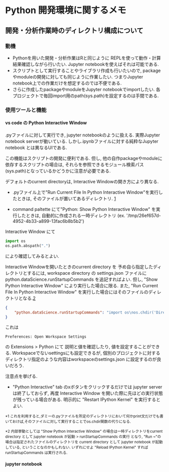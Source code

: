 # Python 開発環境に関するメモ

## 開発・分析作業時のディレクトリ構成について

### 動機

- Pythonを用いた開発・分析作業はRと同じように
REPLを使って動作・計算結果確認しながら行いたい.
Jupyter notebookを使えばそれは可能である.
- スクリプトとして実行することやライブラリ作成も行いたいので, 
packageやmoduleの開発に対しても同じように作業したい. 
つまりJupyter notebook上での作業だけを想定するのでは不便である.
- さらに作成したpackageやmoduleをJupyter notebookでimportしたい. 
各プロジェクトで毎回import用のpath(sys.path)を設定するのは手間である.

### 使用ツールと機能

#### vs code の Python Interactive Window 

.pyファイルに対して実行でき, jupyter notebookのように扱える. 
実際Jupyter notebook serverが動いている. 
しかし.ipynbファイルに対する純粋なJupyter notebook とは異なるUIである.

この機能はスクリプトの開発に便利である. 
但し, 他の自作packageやmoduleに依存するスクリプトの場合は, 
それらを参照できるモジュール検索パス(sys.path)となっているかどうかに注意が必要である.

デフォルトのcurrent directoryは,
Interactive Windowの開き方により異なる.
- .pyファイル上で"Run Current File In Python Interactive Window"を実行したときは, そのファイルが置いてあるディレクトリ. [1](#note1)

- command paltette にて"Python: Show Python Interactive Window"
を実行したときは, 自動的に作成される一時ディレクトリ
(ex. '/tmp/26ef657d-4952-4b33-a899-13fac6b8b5b2')

Interactive Window にて
``` python
import os
os.path.abspath(".")
```
により確認してみるとよい.

Interactive Windowを開いたときのcurrent directory を
予め自ら指定したディレクトリとするには, 
workspace directory の settings.json ファイルに
python.dataScience.runStartupCommands
を追記すればよい.
但し, "Show Python Interactive Window"
により実行した場合に限る. また, 
"Run Current File In Python Interactive Window" 
を実行した場合にはそのファイルのディレクトリとなる.[2](#note2)

``` json
{
    "python.dataScience.runStartupCommands": "import os\nos.chdir('DirectoryPathYouSpecify')",
}
```

これは

```
Preferences: Open Workspace Settings
```
の Extensions > Python にて 説明と値を確認したり, 
値を設定することができる.
Workspaceでないsettingsにも設定できるが, 
個別のプロジェクトに対するディレクトリ指定のような内容はworkspaceのsettings.json
に設定するのが良いだろう.

注意点を挙げる.

- "Python Interactive" tab のxボタンをクリックするだけでは
jupyter server は終了しておらず, 再度 Interactive Window 
を開いた際に先ほどの実行状態が残っている場合がある. 
明示的に "Restart IPython Kernel" を実行するとよい.

<small id="note1">*1 これを利用すると,ダミーの.pyファイルを所定のディレクトリにおいて何かprint文だけでも書いておけば,そのファイルに対して実行することでos.chdir関数の代りになる.
</small>

<small id="note2">*2 内部挙動としては "Show Python Interactive Window" の場合は一時ディレクトリをcurrent directory として jupyter notebook が起動 > runStartupCommands の実行 となり, "Run ~"の場合は指定されたファイルのディレクトリを current directory として jupyter notebook が起動している, ということなのかもしれない. いずれにせよ "Reload IPython Kernel" すれば runStartupCommands は実行される.
</small>

#### jupyter notebook



